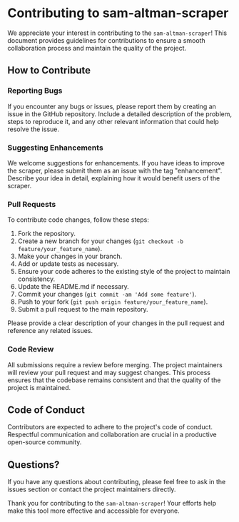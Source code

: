# Contributing to sam-altman-scraper

We appreciate your interest in contributing to the `sam-altman-scraper`! This document provides guidelines for contributions to ensure a smooth collaboration process and maintain the quality of the project.

## How to Contribute

### Reporting Bugs

If you encounter any bugs or issues, please report them by creating an issue in the GitHub repository. Include a detailed description of the problem, steps to reproduce it, and any other relevant information that could help resolve the issue.

### Suggesting Enhancements

We welcome suggestions for enhancements. If you have ideas to improve the scraper, please submit them as an issue with the tag "enhancement". Describe your idea in detail, explaining how it would benefit users of the scraper.

### Pull Requests

To contribute code changes, follow these steps:

1. Fork the repository.
2. Create a new branch for your changes (`git checkout -b feature/your_feature_name`).
3. Make your changes in your branch.
4. Add or update tests as necessary.
5. Ensure your code adheres to the existing style of the project to maintain consistency.
6. Update the README.md if necessary.
7. Commit your changes (`git commit -am 'Add some feature'`).
8. Push to your fork (`git push origin feature/your_feature_name`).
9. Submit a pull request to the main repository.

Please provide a clear description of your changes in the pull request and reference any related issues.

### Code Review

All submissions require a review before merging. The project maintainers will review your pull request and may suggest changes. This process ensures that the codebase remains consistent and that the quality of the project is maintained.

## Code of Conduct

Contributors are expected to adhere to the project's code of conduct. Respectful communication and collaboration are crucial in a productive open-source community.

## Questions?

If you have any questions about contributing, please feel free to ask in the issues section or contact the project maintainers directly.

Thank you for contributing to the `sam-altman-scraper`! Your efforts help make this tool more effective and accessible for everyone.
